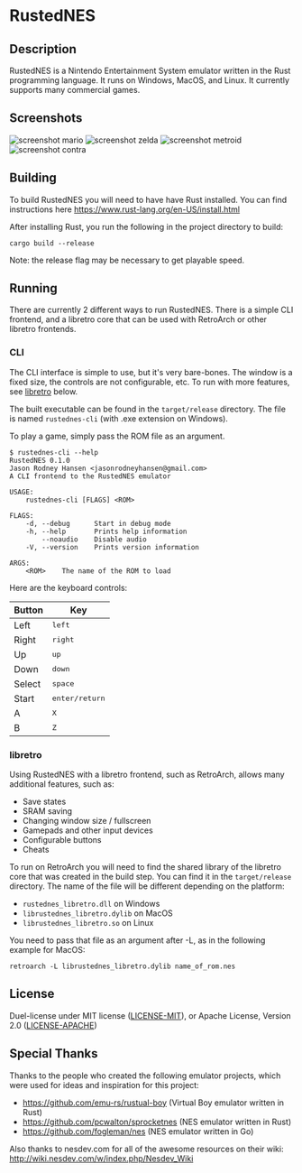 # RustedNES

## Description

RustedNES is a Nintendo Entertainment System emulator written in the Rust programming language. It runs on Windows, MacOS, and Linux. It currently supports many commercial games.

## Screenshots

![screenshot mario](media/screenshot_mario.png)
![screenshot zelda](media/screenshot_zelda.png)
![screenshot metroid](media/screenshot_metroid.png)
![screenshot contra](media/screenshot_contra.png)

## Building

To build RustedNES you will need to have have Rust installed. You can find instructions here https://www.rust-lang.org/en-US/install.html

After installing Rust, you run the following in the project directory to build:

```
cargo build --release
```

Note: the release flag may be necessary to get playable speed.

## Running

There are currently 2 different ways to run RustedNES. There is a simple CLI frontend, and a libretro core that can be used with RetroArch or other libretro frontends.

### CLI

The CLI interface is simple to use, but it's very bare-bones. The window is a fixed size, the controls are not configurable, etc. To run with more features, see [libretro](#libretro) below.

The built executable can be found in the `target/release` directory. The file is named `rustednes-cli` (with .exe extension on Windows).

To play a game, simply pass the ROM file as an argument.

```
$ rustednes-cli --help
RustedNES 0.1.0
Jason Rodney Hansen <jasonrodneyhansen@gmail.com>
A CLI frontend to the RustedNES emulator

USAGE:
    rustednes-cli [FLAGS] <ROM>

FLAGS:
    -d, --debug      Start in debug mode
    -h, --help       Prints help information
        --noaudio    Disable audio
    -V, --version    Prints version information

ARGS:
    <ROM>    The name of the ROM to load
```

Here are the keyboard controls:

| Button | Key |
| --- | --- |
| Left | <kbd>left</kbd> |
| Right | <kbd>right</kbd> |
| Up | <kbd>up</kbd> |
| Down | <kbd>down</kbd> |
| Select | <kbd>space</kbd> |
| Start | <kbd>enter/return</kbd> |
| A | <kbd>X</kbd> |
| B | <kbd>Z</kbd> |

### libretro

Using RustedNES with a libretro frontend, such as RetroArch, allows many additional features, such as:

* Save states
* SRAM saving
* Changing window size / fullscreen
* Gamepads and other input devices
* Configurable buttons
* Cheats

To run on RetroArch you will need to find the shared library of the libretro core that was created in the build step. You can find it in the `target/release` directory. The name of the file will be different depending on the platform:

* `rustednes_libretro.dll` on Windows
* `librustednes_libretro.dylib` on MacOS
* `librustednes_libretro.so` on Linux

You need to pass that file as an argument after -L, as in the following example for MacOS:

```
retroarch -L librustednes_libretro.dylib name_of_rom.nes
```

## License

Duel-license under MIT license ([LICENSE-MIT](LICENSE-MIT)), or Apache License, Version 2.0 ([LICENSE-APACHE](LICENSE-APACHE))

## Special Thanks

Thanks to the people who created the following emulator projects, which were used for ideas and inspiration for this project:

* https://github.com/emu-rs/rustual-boy (Virtual Boy emulator written in Rust)
* https://github.com/pcwalton/sprocketnes (NES emulator written in Rust)
* https://github.com/fogleman/nes (NES emulator written in Go)

Also thanks to nesdev.com for all of the awesome resources on their wiki: http://wiki.nesdev.com/w/index.php/Nesdev_Wiki